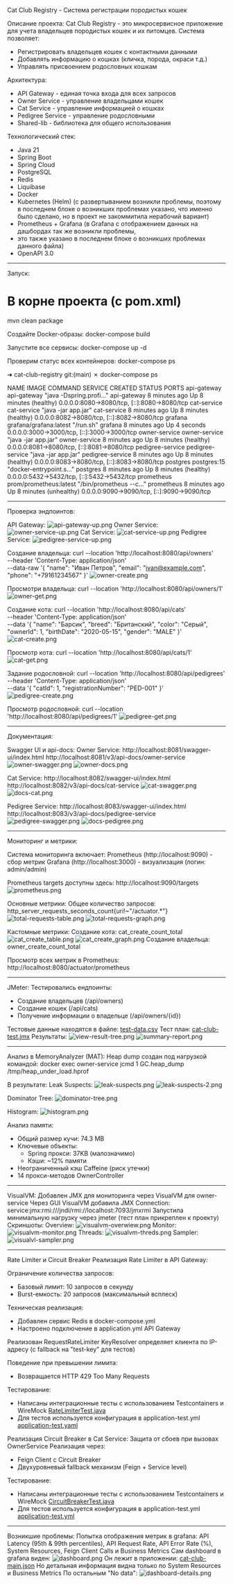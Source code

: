 Cat Club Registry - Система регистрации породистых кошек

Описание проекта:
Cat Club Registry - это микросервисное приложение для учета владельцев породистых кошек и их питомцев. Система позволяет:
- Регистрировать владельцев кошек с контактными данными
- Добавлять информацию о кошках (кличка, порода, окраси т.д.)
- Управлять присвоением родословных кошкам

Архитектура:
- API Gateway - единая точка входа для всех запросов
- Owner Service - управление владельцами кошек
- Cat Service - управление информацией о кошках
- Pedigree Service - управление родословными
- Shared-lib - библиотека для общего использования

Технологический стек:
- Java 21
- Spring Boot
- Spring Cloud
- PostgreSQL
- Redis
- Liquibase
- Docker
- Kubernetes (Helm) (с развертыванием возникли проблемы, поэтому в последнем блоке о возникших проблемах указано,
что именно было сделано, но в проект не закоммитила нерабочий вариант)
- Prometheus + Grafana (в Grafana с отображением данных на дашбордах так же возникли проблемы, 
- это также указано в последнем блоке о возникших проблемах данного файла)
- OpenAPI 3.0
___________________________________________________________________________
Запуск:
# В корне проекта (с pom.xml)
mvn clean package

Создайте Docker-образы:
docker-compose build

Запустите все сервисы:
docker-compose up -d

Проверим статус всех контейнеров:
docker-compose ps

➜  cat-club-registry git:(main) ✗ docker-compose ps

NAME               IMAGE                    COMMAND                  SERVICE            CREATED         STATUS                     PORTS
api-gateway        api-gateway              "java -Dspring.profi…"   api-gateway        8 minutes ago   Up 8 minutes (healthy)     0.0.0.0:8080->8080/tcp, [::]:8080->8080/tcp
cat-service        cat-service              "java -jar app.jar"      cat-service        8 minutes ago   Up 8 minutes (healthy)     0.0.0.0:8082->8080/tcp, [::]:8082->8080/tcp
grafana            grafana/grafana:latest   "/run.sh"                grafana            8 minutes ago   Up 4 seconds               0.0.0.0:3000->3000/tcp, [::]:3000->3000/tcp
owner-service      owner-service            "java -jar app.jar"      owner-service      8 minutes ago   Up 8 minutes (healthy)     0.0.0.0:8081->8080/tcp, [::]:8081->8080/tcp
pedigree-service   pedigree-service         "java -jar app.jar"      pedigree-service   8 minutes ago   Up 8 minutes (healthy)     0.0.0.0:8083->8080/tcp, [::]:8083->8080/tcp
postgres           postgres:15              "docker-entrypoint.s…"   postgres           8 minutes ago   Up 8 minutes (healthy)     0.0.0.0:5432->5432/tcp, [::]:5432->5432/tcp
prometheus         prom/prometheus:latest   "/bin/prometheus --c…"   prometheus         8 minutes ago   Up 8 minutes (unhealthy)   0.0.0.0:9090->9090/tcp, [::]:9090->9090/tcp
_____________________________________________________________________________________________
Проверка эндпоинтов:

API Gateway:
![api-gateway-up.png](img/api-gateway-up.png)
Owner Service:
![owner-service-up.png](img/owner-service-up.png)
Cat Service:
![cat-service-up.png](img/cat-service-up.png)
Pedigree Service:
![pedigree-service-up.png](img/pedigree-service-up.png)

Создание владельца:
curl --location 'http://localhost:8080/api/owners' \
--header 'Content-Type: application/json' \
--data-raw '{
"name": "Иван Петров",
"email": "ivan@example.com",
"phone": "+79161234567"
}'
![owner-create.png](img/owner-create.png)

Просмотри владельца:
curl --location 'http://localhost:8080/api/owners/1'
![owner-get.png](img/owner-get.png)

Создание кота:
curl --location 'http://localhost:8080/api/cats' \
--header 'Content-Type: application/json' \
--data '{
"name": "Барсик",
"breed": "Британский",
"color": "Серый",
"ownerId": 1,
"birthDate": "2020-05-15",
"gender": "MALE"
}'
![cat-create.png](img/cat-create.png)

Просмотр кота:
curl --location 'http://localhost:8080/api/cats/1'
![cat-get.png](img/cat-get.png)

Задание родословной:
curl --location 'http://localhost:8080/api/pedigrees' \
--header 'Content-Type: application/json' \
--data '{
"catId": 1,
"registrationNumber": "PED-001"
}'
![pedigree-create.png](img/pedigree-create.png)

Просмотр родословной:
curl --location 'http://localhost:8080/api/pedigrees/1'
![pedigree-get.png](img/pedigree-get.png)

_________________________________________________________

Документация:

Swagger UI и api-docs:
Owner Service:
http://localhost:8081/swagger-ui/index.html
http://localhost:8081/v3/api-docs/owner-service
![owner-swagger.png](img/owner-swagger.png)
![owner-docs.png](img/owner-docs.png)

Cat Service:
http://localhost:8082/swagger-ui/index.html
http://localhost:8082/v3/api-docs/cat-service
![cat-swagger.png](img/cat-swagger.png)
![docs-cat.png](img/docs-cat.png)

Pedigree Service:
http://localhost:8083/swagger-ui/index.html
http://localhost:8083/v3/api-docs/pedigree-service
![pedigree-swagger.png](img/pedigree-swagger.png)
![docs-pedigree.png](img/docs-pedigree.png)
__________________________________________________________

Мониторинг и метрики:

Система мониторинга включает:
Prometheus (http://localhost:9090) - сбор метрик
Grafana (http://localhost:3000) - визуализация (логин: admin/admin)

Prometheus targets доступны здесь: http://localhost:9090/targets
![prometheus.png](img/prometheus.png)

Основные метрики:
Общее количество запросов:
http_server_requests_seconds_count{uri!~"/actuator.*"}
![total-requests-table.png](img/total-requests-table.png)
![total-requests-graph.png](img/total-requests-graph.png)

Кастомные метрики:
Создание кота:
cat_create_count_total
![cat_create_table.png](img/cat_create_table.png)
![cat_create_graph.png](img/cat_create_graph.png)
Создание владельца:
owner_create_count_total

Просмотр всех метрик в Prometheus:
http://localhost:8080/actuator/prometheus
_______________________________________________________________

JMeter:
Тестировались ендпоинты:
- Создание владельцев (/api/owners)
- Создание кошек (/api/cats)
- Получение информации о владельце (/api/owners/{id})

Тестовые данные находятся в файле:
[test-data.csv](jmeter/test-data.csv)
Тест план:
[cat-club-test.jmx](jmeter/cat-club-test.jmx)
Результаты:
![view-result-tree.png](img/view-result-tree.png)
![summary-report.png](img/summary-report.png)
_________________________________________________________________

Анализ в MemoryAnalyzer (MAT):
Heap dump создан под нагрузкой командой:
docker exec owner-service jcmd 1 GC.heap_dump /tmp/heap_under_load.hprof

В результате:
Leak Suspects:
![leak-suspects.png](img/leak-suspects.png)
![leak-suspects-2.png](img/leak-suspects-2.png)

Dominator Tree:
![dominator-tree.png](img/dominator-tree.png)

Histogram:
![histogram.png](img/histogram.png)

Анализ памяти:
- Общий размер кучи: 74.3 MB
- Ключевые объекты:
    - Spring прокси: 37KB (малозначимо)
    - Кэши: ~12% памяти
- Неограниченный кэш Caffeine (риск утечки)
- 14 прокси-методов OwnerController
__________________________________________________________________
VisualVM:
Добавлен JMX для мониторинга через VisualVM для owner-service
Через GUI VisualVM добавила JMX Connection:
service:jmx:rmi:///jndi/rmi://localhost:7093/jmxrmi
Запустила минимальную нагрузку через jmeter (тест план прикреплен к проекту)
Скриншоты:
Overview:
![visualvm-overwiew.png](img/visualvm-overwiew.png)
Monitor:
![visualvm-monitor.png](img/visualvm-monitor.png)
Threads:
![visualvm-threds.png](img/visualvm-threds.png)
Sampler:
![visualvl-sampler.png](img/visualvl-sampler.png)
__________________________________________________________________
Rate Limiter и Circuit Breaker
Реализация Rate Limiter в API Gateway:

Ограничение количества запросов:
- Базовый лимит: 10 запросов в секунду
- Burst-емкость: 20 запросов (максимальный всплеск)

Техническая реализация:
- Добавлен сервис Redis в docker-compose.yml
- Настроено подключение в application.yml API Gateway

Реализован RequestRateLimiter
KeyResolver определяет клиента по IP-адресу (с fallback на "test-key" для тестов)

Поведение при превышении лимита:
- Возвращается HTTP 429 Too Many Requests

Тестирование:
- Написаны интеграционные тесты с использованием Testcontainers и WireMock 
[RateLimiterTest.java](api-gateway/src/test/java/org/catclub/gateway/RateLimiterTest.java)
- Для тестов используется конфигурация в application-test.yml
[application-test.yaml](api-gateway/src/test/resources/application-test.yaml)

Реализация Circuit Breaker в Cat Service:
Защита от сбоев при вызовах OwnerService
Реализация через:
- Feign Client с Circuit Breaker
- Двухуровневый fallback механизм (Feign + Service level)

Тестирование:
- Написаны интеграционные тесты с использованием Testcontainers и WireMock
[CircuitBreakerTest.java](cat-service/src/test/java/org/catclub/cat/CircuitBreakerTest.java)
- Для тестов используется конфигурация в application-test.yml
[application-test.yml](cat-service/src/test/resources/application-test.yml)
__________________________________________________________________
Возникшие проблемы:
Попытка отображения метрик в grafana:
API Latency (95th & 99th percentiles), API Request Rate, API Error Rate (%), System Resources,
Feign Client Calls и Business Metrics
Сам dashboard в grafana виден:
![dashboard.png](img/dashboard.png)
Он лежит в приложении:
[cat-club-main.json](monitoring/grafana/dashboards/cat-club-main.json)
Но детальная информация видна только по System Resources и Business Metrics
По остальным "No data":
![dashboard-details.png](img/dashboard-details.png)